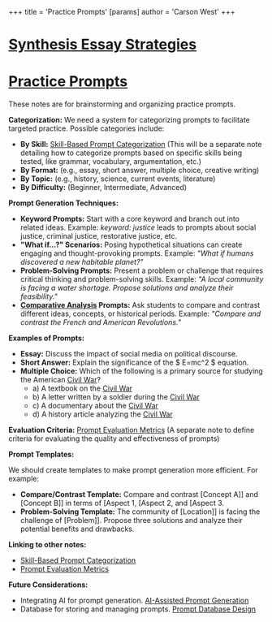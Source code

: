 +++
 title = 'Practice Prompts'
[params]
	author = 'Carson West'
+++
# [Synthesis Essay Strategies](./../synthesis-essay-strategies/)
# [Practice Prompts](./../practice-prompts/)

These notes are for brainstorming and organizing practice prompts.

**Categorization:**  We need a system for categorizing prompts to facilitate targeted practice.  Possible categories include:

* **By Skill:** [Skill-Based Prompt Categorization](./../skill-based-prompt-categorization/)  (This will be a separate note detailing how to categorize prompts based on specific skills being tested, like grammar, vocabulary, argumentation, etc.)
* **By Format:**  (e.g., essay, short answer, multiple choice, creative writing)
* **By Topic:** (e.g., history, science, current events, literature)
* **By Difficulty:** (Beginner, Intermediate, Advanced)


**Prompt Generation Techniques:**

* **Keyword Prompts:** Start with a core keyword and branch out into related ideas.  Example: *keyword:  justice*  leads to prompts about social justice, criminal justice, restorative justice, etc.
* **"What if...?" Scenarios:**  Posing hypothetical situations can create engaging and thought-provoking prompts.  Example: *"What if humans discovered a new habitable planet?"*
* **Problem-Solving Prompts:** Present a problem or challenge that requires critical thinking and problem-solving skills. Example: *"A local community is facing a water shortage.  Propose solutions and analyze their feasibility."*
* **[Comparative Analysis](./../comparative-analysis/) Prompts:**  Ask students to compare and contrast different ideas, concepts, or historical periods. Example: *"Compare and contrast the French and American Revolutions."*

**Examples of Prompts:**

* **Essay:**  Discuss the impact of social media on political discourse.
* **Short Answer:** Explain the significance of the  $ E=mc^2 $  equation.
* **Multiple Choice:** Which of the following is a primary source for studying the American [Civil War](./../civil-war/)?
    * a) A textbook on the [Civil War](./../civil-war/)
    * b) A letter written by a soldier during the [Civil War](./../civil-war/)
    * c) A documentary about the [Civil War](./../civil-war/)
    * d) A history article analyzing the [Civil War](./../civil-war/)

**Evaluation Criteria:** [Prompt Evaluation Metrics](./../prompt-evaluation-metrics/) (A separate note to define criteria for evaluating the quality and effectiveness of prompts)


**Prompt Templates:**

We should create templates to make prompt generation more efficient. For example:

* **Compare/Contrast Template:**  Compare and contrast [Concept A]] and [Concept B]] in terms of [Aspect 1, [Aspect 2, and [Aspect 3.
* **Problem-Solving Template:**  The community of [Location]] is facing the challenge of [Problem]].  Propose three solutions and analyze their potential benefits and drawbacks.


**Linking to other notes:**

* [Skill-Based Prompt Categorization](./../skill-based-prompt-categorization/)
* [Prompt Evaluation Metrics](./../prompt-evaluation-metrics/)


**Future Considerations:**

* Integrating AI for prompt generation. [AI-Assisted Prompt Generation](./../ai-assisted-prompt-generation/)
* Database for storing and managing prompts. [Prompt Database Design](./../prompt-database-design/)

